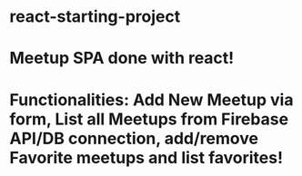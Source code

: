 # react-starting-project
# Meetup SPA done with react!
# Functionalities: Add New Meetup via form, List all Meetups from Firebase API/DB connection, add/remove Favorite meetups and list favorites!
